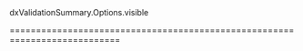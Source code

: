 <!--id-->dxValidationSummary.Options.visible<!--/id-->
<!--merge--><!--/merge-->
<!--hidden--><!--/hidden-->
===========================================================================
